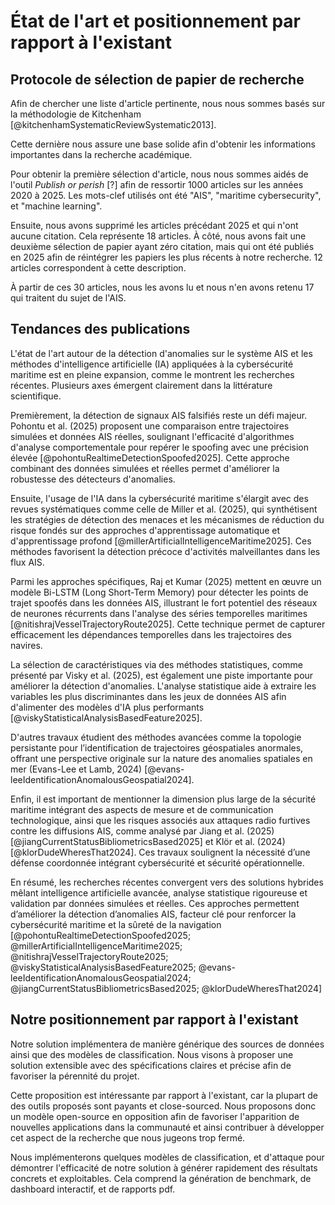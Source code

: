 # État de l'art et positionnement par rapport à l'existant

## Protocole de sélection de papier de recherche

Afin de chercher une liste d'article pertinente, nous nous sommes basés sur
la méthodologie de Kitchenham [@kitchenhamSystematicReviewSystematic2013].

<!--
Devons nous vraiment citer Kitchenham sachant que nous n'avons pas relu sa
méthodologie avant de faire nos recherches ? Nous pouvons normalement nous en
passer ici. Comme nous n'avons pas vocation à vraiment faire un état de l'art
complet, mais bien de pouvoir lister quelques travaux nous précédant à la
manière des papiers de recherche que nous avons eu l'occasion de lire.
-->

Cette dernière nous assure une base solide afin d'obtenir les informations
importantes dans la recherche académique.

Pour obtenir la première sélection d'article, nous nous sommes aidés de
l'outil _Publish or perish_ [?] afin de ressortir 1000 articles sur les années
2020 à 2025.
Les mots-clef utilisés ont été "AIS", "maritime cybersecurity", et "machine learning".

Ensuite, nous avons supprimé les articles précédant 2025 et qui n'ont aucune
citation.
Cela représente 18 articles.
À côté, nous avons fait une deuxième sélection de papier ayant zéro citation,
mais qui ont été publiés en 2025 afin de réintégrer les papiers les plus récents
à notre recherche.
12 articles correspondent à cette description.

À partir de ces 30 articles, nous les avons lu et nous n'en avons retenu 17 qui
traitent du sujet de l'AIS.

## Tendances des publications

L'état de l'art autour de la détection d'anomalies sur le système AIS et les méthodes d'intelligence artificielle (IA) appliquées à la cybersécurité maritime est en pleine expansion, comme le montrent les recherches récentes.
Plusieurs axes émergent clairement dans la littérature scientifique.

Premièrement, la détection de signaux AIS falsifiés reste un défi majeur.
Pohontu et al. (2025) proposent une comparaison entre trajectoires simulées et données AIS réelles, soulignant l'efficacité d'algorithmes d'analyse comportementale pour repérer le spoofing avec une précision élevée [@pohontuRealtimeDetectionSpoofed2025].
Cette approche combinant des données simulées et réelles permet d'améliorer la robustesse des détecteurs d'anomalies.

Ensuite, l'usage de l'IA dans la cybersécurité maritime s'élargit avec des revues systématiques comme celle de Miller et al. (2025), qui synthétisent les stratégies de détection des menaces et les mécanismes de réduction du risque fondés sur des approches d'apprentissage automatique et d'apprentissage profond [@millerArtificialIntelligenceMaritime2025].
Ces méthodes favorisent la détection précoce d'activités malveillantes dans les flux AIS.

Parmi les approches spécifiques, Raj et Kumar (2025) mettent en œuvre un modèle Bi-LSTM (Long Short-Term Memory) pour détecter les points de trajet spoofés dans les données AIS, illustrant le fort potentiel des réseaux de neurones récurrents dans l'analyse des séries temporelles maritimes [@nitishrajVesselTrajectoryRoute2025].
Cette technique permet de capturer efficacement les dépendances temporelles dans les trajectoires des navires.

La sélection de caractéristiques via des méthodes statistiques, comme présenté par Visky et al. (2025), est également une piste importante pour améliorer la détection d'anomalies.
L'analyse statistique aide à extraire les variables les plus discriminantes dans les jeux de données AIS afin d'alimenter des modèles d'IA plus performants [@viskyStatisticalAnalysisBasedFeature2025].

D'autres travaux étudient des méthodes avancées comme la topologie persistante pour l’identification de trajectoires géospatiales anormales, offrant une perspective originale sur la nature des anomalies spatiales en mer (Evans-Lee et Lamb, 2024) [@evans-leeIdentificationAnomalousGeospatial2024].

Enfin, il est important de mentionner la dimension plus large de la sécurité maritime intégrant des aspects de mesure et de communication technologique, ainsi que les risques associés aux attaques radio furtives contre les diffusions AIS, comme analysé par Jiang et al. (2025) [@jiangCurrentStatusBibliometricsBased2025] et Klör et al. (2024) [@klorDudeWheresThat2024].
Ces travaux soulignent la nécessité d’une défense coordonnée intégrant cybersécurité et sécurité opérationnelle.

En résumé, les recherches récentes convergent vers des solutions hybrides mêlant intelligence artificielle avancée, analyse statistique rigoureuse et validation par données simulées et réelles.
Ces approches permettent d’améliorer la détection d’anomalies AIS, facteur clé pour renforcer la cybersécurité maritime et la sûreté de la navigation [@pohontuRealtimeDetectionSpoofed2025; @millerArtificialIntelligenceMaritime2025; @nitishrajVesselTrajectoryRoute2025; @viskyStatisticalAnalysisBasedFeature2025; @evans-leeIdentificationAnomalousGeospatial2024; @jiangCurrentStatusBibliometricsBased2025; @klorDudeWheresThat2024]

## Notre positionnement par rapport à l'existant

Notre solution implémentera de manière générique des sources de données ainsi
que des modèles de classification.
Nous visons à proposer une solution extensible avec des spécifications claires
et précise afin de favoriser la pérennité du projet.

Cette proposition est intéressante par rapport à l'existant, car la plupart de
des outils proposés sont payants et close-sourced.
Nous proposons donc un modèle open-source en opposition afin de favoriser l'apparition
de nouvelles applications dans la communauté et ainsi contribuer à développer
cet aspect de la recherche que nous jugeons trop fermé.

Nous implémenterons quelques modèles de classification, et d'attaque pour démontrer
l'efficacité de notre solution à générer rapidement des résultats concrets et
exploitables.
Cela comprend la génération de benchmark, de dashboard interactif, et de rapports pdf.

